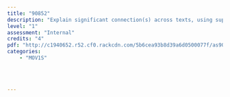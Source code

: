 ```yaml
---
title: "90852"
description: "Explain significant connection(s) across texts, using supporting evidence"
level: "1"
assessment: "Internal"
credits: "4"
pdf: "http://c1940652.r52.cf0.rackcdn.com/5b6cea93b8d39a6d0500077f/as90852.pdf"
categories:
    - "MOV1S"
    
    
    
    
---
```

